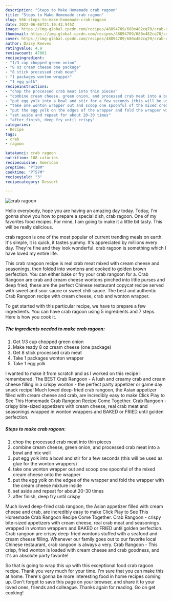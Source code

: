 ```yaml
---
description: "Steps to Make Homemade crab ragoon"
title: "Steps to Make Homemade crab ragoon"
slug: 566-steps-to-make-homemade-crab-ragoon
date: 2022-06-06T21:10:43.945Z
image: https://img-global.cpcdn.com/recipes/48894709/680x482cq70/crab-ragoon-recipe-main-photo.jpg
thumbnail: https://img-global.cpcdn.com/recipes/48894709/680x482cq70/crab-ragoon-recipe-main-photo.jpg
cover: https://img-global.cpcdn.com/recipes/48894709/680x482cq70/crab-ragoon-recipe-main-photo.jpg
author: Daisy Reeves
ratingvalue: 4.9
reviewcount: 47001
recipeingredient:
- "1/3 cup chopped green onion"
- "8 oz cream cheese one package"
- "8 stick processed crab meat"
- "1 packages wonton wrapper"
- "1 egg yolk"
recipeinstructions:
- "chop the processed crab meat into thin pieces"
- "combine cream cheese, green onion, and processed crab meat into a bowl and mix well"
- "put egg yolk into a bowl and stir for a few seconds (this will be used as glue for the wonton wrappers)"
- "take one wonton wrapper out and scoop one spoonful of the mixed cream cheese onto the wrapper"
- "put the egg yolk on the edges of the wrapper and fold the wrapper with the cream cheese mixture inside"
- "set aside and repeat for about 20-30 times"
- "after finish, deep fry until crispy"
categories:
- Recipe
tags:
- crab
- ragoon

katakunci: crab ragoon 
nutrition: 108 calories
recipecuisine: American
preptime: "PT30M"
cooktime: "PT57M"
recipeyield: "3"
recipecategory: Dessert

---
```



![crab ragoon](https://img-global.cpcdn.com/recipes/48894709/680x482cq70/crab-ragoon-recipe-main-photo.jpg)

Hello everybody, hope you are having an amazing day today. Today, I'm gonna show you how to prepare a special dish, crab ragoon. One of my favorites food recipes. For mine, I am going to make it a little bit tasty. This will be really delicious.

crab ragoon is one of the most popular of current trending meals on earth. It's simple, it is quick, it tastes yummy. It's appreciated by millions every day. They're fine and they look wonderful. crab ragoon is something which I have loved my entire life.

This crab rangoon recipe is real crab meat mixed with cream cheese and seasonings, then folded into wontons and cooked to golden brown perfection. You can either bake or fry your crab rangoon for a. Crab Rangoon are crab and cream cheese wontons pinched into little purses and deep fried, these are the perfect Chinese restaurant copycat recipe served with sweet and sour sauce or sweet chili sauce. The best and authentic Crab Rangoon recipe with cream cheese, crab and wonton wrapper.


To get started with this particular recipe, we have to prepare a few ingredients. You can have crab ragoon using 5 ingredients and 7 steps. Here is how you cook it.

<!--inarticleads1-->

##### The ingredients needed to make crab ragoon:

1. Get 1/3 cup chopped green onion
1. Make ready 8 oz cream cheese (one package)
1. Get 8 stick processed crab meat
1. Take 1 packages wonton wrapper
1. Take 1 egg yolk


I wanted to make it from scratch and as I worked on this recipe I remembered. The BEST Crab Rangoon - A lush and creamy crab and cream cheese filling in a crispy wonton - the perfect party appetizer or game day snack recipe! Much loved deep-fried crab rangoon, the Asian appetizer filled with cream cheese and crab, are incredibly easy to make Click Play to See This Homemade Crab Rangoon Recipe Come Together. Crab Rangoon - crispy bite-sized appetizers with cream cheese, real crab meat and seasonings wrapped in wonton wrappers and BAKED or FRIED until golden perfection. 

<!--inarticleads2-->

##### Steps to make crab ragoon:

1. chop the processed crab meat into thin pieces
1. combine cream cheese, green onion, and processed crab meat into a bowl and mix well
1. put egg yolk into a bowl and stir for a few seconds (this will be used as glue for the wonton wrappers)
1. take one wonton wrapper out and scoop one spoonful of the mixed cream cheese onto the wrapper
1. put the egg yolk on the edges of the wrapper and fold the wrapper with the cream cheese mixture inside
1. set aside and repeat for about 20-30 times
1. after finish, deep fry until crispy


Much loved deep-fried crab rangoon, the Asian appetizer filled with cream cheese and crab, are incredibly easy to make Click Play to See This Homemade Crab Rangoon Recipe Come Together. Crab Rangoon - crispy bite-sized appetizers with cream cheese, real crab meat and seasonings wrapped in wonton wrappers and BAKED or FRIED until golden perfection. Crab rangoon are crispy deep-fried wontons stuffed with a seafood and cream cheese filling. Whenever our family goes out to our favorite local Chinese restaurant, crab rangoon is always a very. Crab Rangoon - This crisp, fried wonton is loaded with cream cheese and crab goodness, and it&#39;s an absolute party favorite! 

So that is going to wrap this up with this exceptional food crab ragoon recipe. Thank you very much for your time. I'm sure that you can make this at home. There's gonna be more interesting food in home recipes coming up. Don't forget to save this page on your browser, and share it to your loved ones, friends and colleague. Thanks again for reading. Go on get cooking!
